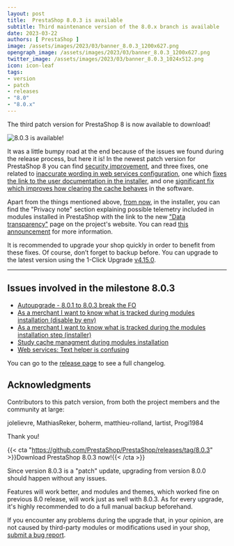```yaml
---
layout: post
title:  PrestaShop 8.0.3 is available
subtitle: Third maintenance version of the 8.0.x branch is available
date: 2023-03-22
authors: [ PrestaShop ]
image: /assets/images/2023/03/banner_8.0.3_1200x627.png
opengraph_image: /assets/images/2023/03/banner_8.0.3_1200x627.png
twitter_image: /assets/images/2023/03/banner_8.0.3_1024x512.png
icon: icon-leaf
tags:
- version
- patch
- releases
- "8.0"
- "8.0.x"
---
```


The third patch version for PrestaShop 8 is now available to download!

![8.0.3 is available!](/assets/images/2023/03/banner_8.0.3_1534x424.png)

It was a little bumpy road at the end because of the issues we found during the release process, but here it is! In the newest patch version for PrestaShop 8 you can find [security improvement](https://github.com/PrestaShop/PrestaShop/pull/31647), and three fixes, one related to [inaccurate wording in web services configuration](https://github.com/PrestaShop/PrestaShop/pull/31772), one which [fixes the link to the user documentation in the installer](https://github.com/PrestaShop/PrestaShop/pull/31787), and one [significant fix which improves how clearing the cache behaves](https://github.com/PrestaShop/PrestaShop/pull/31820) in the software.

Apart from the things mentioned above, [from now](https://github.com/PrestaShop/PrestaShop/pull/31697), in the installer, you can find the "Privacy note" section explaining possible telemetry included in modules installed in PrestaShop with the link to the new ["Data transparency"](https://www.prestashop-project.org/data-transparency/) page on the project's website. You can read [this announcement](https://github.com/PrestaShop/PrestaShop/discussions/31906) for more information.

It is recommended to upgrade your shop quickly in order to benefit from these fixes. Of course, don’t forget to backup before. You can upgrade to the latest version using the 1-Click Upgrade [v4.15.0](https://github.com/PrestaShop/autoupgrade/releases/tag/v4.15.0).

---

## Issues involved in the milestone 8.0.3

- [Autoupgrade - 8.0.1 to 8.0.3 break the FO](https://github.com/PrestaShop/PrestaShop/issues/31945)
- [As a merchant I want to know what is tracked during modules installation (disable by env)](https://github.com/PrestaShop/PrestaShop/issues/31627)
- [As a merchant I want to know what is tracked during the modules installation step (installer)](https://github.com/PrestaShop/PrestaShop/issues/31625)
- [Study cache managment during modules installation](https://github.com/PrestaShop/PrestaShop/issues/31562)
- [Web services: Text helper is confusing](https://github.com/PrestaShop/PrestaShop/issues/31423)

You can go to the [release page](https://github.com/PrestaShop/PrestaShop/releases/tag/8.0.3) to see a full changelog.

## Acknowledgments

Contributors to this patch version, from both the project members and the community at large:

jolelievre, MathiasReker, boherm, matthieu-rolland, lartist, Progi1984

Thank you!

{{< cta "https://github.com/PrestaShop/PrestaShop/releases/tag/8.0.3" >}}Download PrestaShop 8.0.3 now!{{< /cta >}}

Since version 8.0.3 is a "patch" update, upgrading from version 8.0.0 should happen without any issues.

Features will work better, and modules and themes, which worked fine on previous 8.0 release, will work just as well with 8.0.3. As for every upgrade, it's highly recommended to do a full manual backup beforehand.

If you encounter any problems during the upgrade that, in your opinion, are not caused by third-party modules or modifications used in your shop, [submit a bug report](https://www.prestashop-project.org/get-involved/report-issues/).
